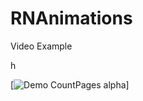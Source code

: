 # RNAnimations

Video Example

h

[![Demo CountPages alpha](https://github.com/SivakCR/RNAnimations/blob/main/animatin.gif)]
